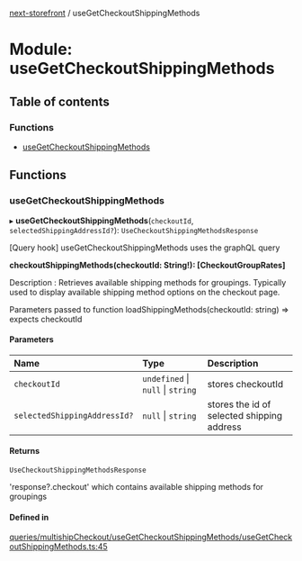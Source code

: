 [next-storefront](../README.md) / useGetCheckoutShippingMethods

# Module: useGetCheckoutShippingMethods

## Table of contents

### Functions

- [useGetCheckoutShippingMethods](useGetCheckoutShippingMethods.md#usegetcheckoutshippingmethods)

## Functions

### useGetCheckoutShippingMethods

▸ **useGetCheckoutShippingMethods**(`checkoutId`, `selectedShippingAddressId?`): `UseCheckoutShippingMethodsResponse`

[Query hook] useGetCheckoutShippingMethods uses the graphQL query

<b>checkoutShippingMethods(checkoutId: String!): [CheckoutGroupRates]</b>

Description : Retrieves available shipping methods for groupings. Typically used to display available shipping method options on the checkout page.

Parameters passed to function loadShippingMethods(checkoutId: string) => expects checkoutId

#### Parameters

| Name | Type | Description |
| :------ | :------ | :------ |
| `checkoutId` | `undefined` \| ``null`` \| `string` | stores checkoutId |
| `selectedShippingAddressId?` | ``null`` \| `string` | stores the id of selected shipping address |

#### Returns

`UseCheckoutShippingMethodsResponse`

'response?.checkout' which contains available shipping methods for groupings

#### Defined in

[queries/multishipCheckout/useGetCheckoutShippingMethods/useGetCheckoutShippingMethods.ts:45](https://github.com/KiboSoftware/nextjs-storefront/blob/474c22ea/hooks/queries/multishipCheckout/useGetCheckoutShippingMethods/useGetCheckoutShippingMethods.ts#L45)
